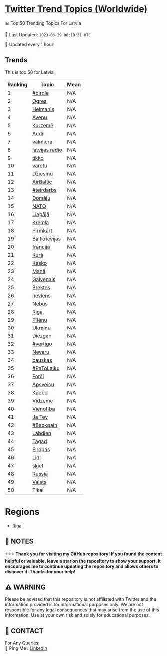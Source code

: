 [Twitter Trend Topics (Worldwide)](https://github.com/ErcinDedeoglu/Twitter-Trend-Topics)
==========


📊 Top 50 Trending Topics For Latvia

📆 Last Updated: `2023-03-29 08:18:31 UTC`

🔧 Updated every 1 hour!


## Trends

This is top 50 for Latvia

| Ranking | Topic | Mean |
| ------- | ------------ | ------------ |
| 1 | [#birdle](http://twitter.com/search?q=%23birdle) | N/A |
| 2 | [Ogres](http://twitter.com/search?q=Ogres) | N/A |
| 3 | [Helmanis](http://twitter.com/search?q=Helmanis) | N/A |
| 4 | [Avenu](http://twitter.com/search?q=Avenu) | N/A |
| 5 | [Kurzemē](http://twitter.com/search?q=Kurzem%c4%93) | N/A |
| 6 | [Audi](http://twitter.com/search?q=Audi) | N/A |
| 7 | [valmiera](http://twitter.com/search?q=valmiera) | N/A |
| 8 | [latvijas radio](http://twitter.com/search?q=latvijas+radio) | N/A |
| 9 | [tikko](http://twitter.com/search?q=tikko) | N/A |
| 10 | [varētu](http://twitter.com/search?q=var%c4%93tu) | N/A |
| 11 | [Dziesmu](http://twitter.com/search?q=Dziesmu) | N/A |
| 12 | [AirBaltic](http://twitter.com/search?q=AirBaltic) | N/A |
| 13 | [#teirdarbs](http://twitter.com/search?q=%23teirdarbs) | N/A |
| 14 | [Domāju](http://twitter.com/search?q=Dom%c4%81ju) | N/A |
| 15 | [NATO](http://twitter.com/search?q=NATO) | N/A |
| 16 | [Liepājā](http://twitter.com/search?q=Liep%c4%81j%c4%81) | N/A |
| 17 | [Kremļa](http://twitter.com/search?q=Krem%c4%bca) | N/A |
| 18 | [Pirmkārt](http://twitter.com/search?q=Pirmk%c4%81rt) | N/A |
| 19 | [Baltkrievijas](http://twitter.com/search?q=Baltkrievijas) | N/A |
| 20 | [francijā](http://twitter.com/search?q=francij%c4%81) | N/A |
| 21 | [Kurā](http://twitter.com/search?q=Kur%c4%81) | N/A |
| 22 | [Kasko](http://twitter.com/search?q=Kasko) | N/A |
| 23 | [Manā](http://twitter.com/search?q=Man%c4%81) | N/A |
| 24 | [Galvenais](http://twitter.com/search?q=Galvenais) | N/A |
| 25 | [Brektes](http://twitter.com/search?q=Brektes) | N/A |
| 26 | [neviens](http://twitter.com/search?q=neviens) | N/A |
| 27 | [Nebūs](http://twitter.com/search?q=Neb%c5%abs) | N/A |
| 28 | [Riga](http://twitter.com/search?q=Riga) | N/A |
| 29 | [Pīlēnu](http://twitter.com/search?q=P%c4%abl%c4%93nu) | N/A |
| 30 | [Ukrainu](http://twitter.com/search?q=Ukrainu) | N/A |
| 31 | [Diezgan](http://twitter.com/search?q=Diezgan) | N/A |
| 32 | [#vertigo](http://twitter.com/search?q=%23vertigo) | N/A |
| 33 | [Nevaru](http://twitter.com/search?q=Nevaru) | N/A |
| 34 | [bauskas](http://twitter.com/search?q=bauskas) | N/A |
| 35 | [#PaToLaiku](http://twitter.com/search?q=%23PaToLaiku) | N/A |
| 36 | [Forši](http://twitter.com/search?q=For%c5%a1i) | N/A |
| 37 | [Apsveicu](http://twitter.com/search?q=Apsveicu) | N/A |
| 38 | [Kāpēc](http://twitter.com/search?q=K%c4%81p%c4%93c) | N/A |
| 39 | [Vidzemē](http://twitter.com/search?q=Vidzem%c4%93) | N/A |
| 40 | [Vienotība](http://twitter.com/search?q=Vienot%c4%abba) | N/A |
| 41 | [Ja Tev](http://twitter.com/search?q=Ja+Tev) | N/A |
| 42 | [#Backpain](http://twitter.com/search?q=%23Backpain) | N/A |
| 43 | [Labdien](http://twitter.com/search?q=Labdien) | N/A |
| 44 | [Tagad](http://twitter.com/search?q=Tagad) | N/A |
| 45 | [Eiropas](http://twitter.com/search?q=Eiropas) | N/A |
| 46 | [Lidl](http://twitter.com/search?q=Lidl) | N/A |
| 47 | [šķiet](http://twitter.com/search?q=%c5%a1%c4%b7iet) | N/A |
| 48 | [Russia](http://twitter.com/search?q=Russia) | N/A |
| 49 | [Valsts](http://twitter.com/search?q=Valsts) | N/A |
| 50 | [Tikai](http://twitter.com/search?q=Tikai) | N/A |



# Regions

* [Riga](</Latvia/Riga.md>)



## 📝 NOTES

⭐⭐⭐ **Thank you for visiting my GitHub repository! If you found the content helpful or valuable, leave a star on the repository to show your support. It encourages me to continue updating the repository and allows others to discover it. Thanks for your help!**


## ⚠️ WARNING

Please be advised that this repository is not affiliated with Twitter and the information provided is for informational purposes only. We are not responsible for any legal consequences that may arise from the use of this information. Use at your own risk and solely for educational purposes.


## 📨 CONTACT

 For Any Queries:  
            🏓 Ping Me : [LinkedIn](https://www.linkedin.com/in/ercindedeoglu/)
